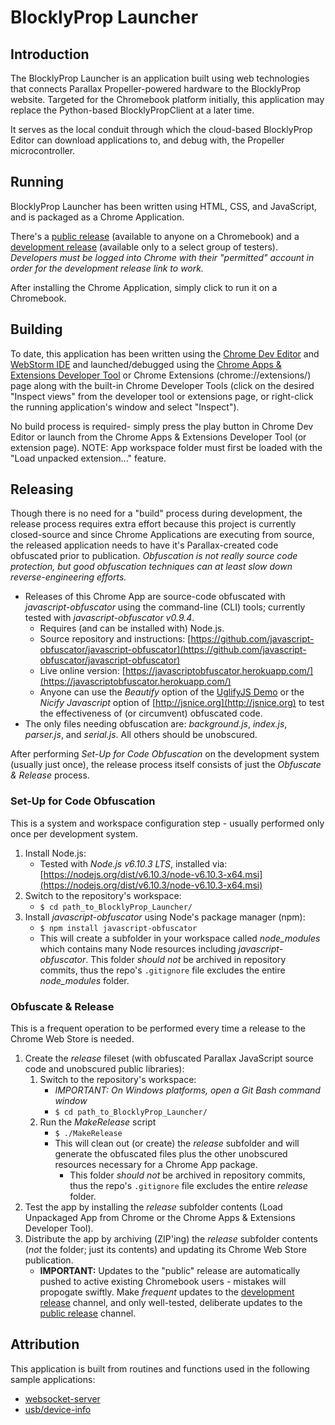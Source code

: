 # BlocklyProp Launcher


## Introduction

The BlocklyProp Launcher is an application built using web technologies that connects Parallax Propeller-powered hardware to the BlocklyProp website.  Targeted for the Chromebook platform initially, this application may replace the Python-based BlocklyPropClient at a later time.

It serves as the local conduit through which the cloud-based BlocklyProp Editor can download applications to, and debug with, the Propeller microcontroller.


## Running

BlocklyProp Launcher has been written using HTML, CSS, and JavaScript, and is packaged as a Chrome Application.

There's a [public release](https://chrome.google.com/webstore/detail/blocklyprop-launcher/iddpgcclgepllhnhlkkinbmmafpbnddb) (available to anyone on a Chromebook) and a [development release](https://chrome.google.com/webstore/detail/fbfgnnnjbckeodelipalbpnbpaiadggm) (available only to a select group of testers).  _Developers must be logged into Chrome with their "permitted" account in order for the development release link to work._

After installing the Chrome Application, simply click to run it on a Chromebook.


## Building

To date, this application has been written using the [Chrome Dev Editor](https://chrome.google.com/webstore/detail/chrome-dev-editor/pnoffddplpippgcfjdhbmhkofpnaalpg) and [WebStorm IDE](https://www.jetbrains.com/webstorm/) and launched/debugged using the [Chrome Apps & Extensions Developer Tool](https://chrome.google.com/webstore/detail/chrome-apps-extensions-de/ohmmkhmmmpcnpikjeljgnaoabkaalbgc) or Chrome Extensions (chrome://extensions/) page along with the built-in Chrome Developer Tools (click on the desired "Inspect views" from the developer tool or extensions page, or right-click the running application's window and select "Inspect").

No build process is required- simply press the play button in Chrome Dev Editor or launch from the Chrome Apps & Extensions Developer Tool (or extension page).  NOTE: App workspace folder must first be loaded with the "Load unpacked extension..." feature.


## Releasing

Though there is no need for a "build" process during development, the release process requires extra effort because this project is currently closed-source and since Chrome Applications are executing from source, the released application needs to have it's Parallax-created code obfuscated prior to publication.  _Obfuscation is not really source code protection, but good obfuscation techniques can at least slow down reverse-engineering efforts._

- Releases of this Chrome App are source-code obfuscated with _javascript-obfuscator_ using the command-line (CLI) tools; currently tested with _javascript-obfuscator v0.9.4_.
    - Requires (and can be installed with) Node.js.
    - Source repository and instructions: [https://github.com/javascript-obfuscator/javascript-obfuscator](https://github.com/javascript-obfuscator/javascript-obfuscator)
    - Live online version: [https://javascriptobfuscator.herokuapp.com/](https://javascriptobfuscator.herokuapp.com/)
    - Anyone can use the _Beautify_ option of the [UglifyJS Demo](http://lisperator.net/uglifyjs/) or the _Nicify Javascript_ option of [http://jsnice.org](http://jsnice.org) to test the effectiveness of (or circumvent) obfuscated code.
- The only files needing obfuscation are: _background.js_, _index.js_, _parser.js_, and _serial.js_.  All others should be unobscured.


After performing _Set-Up for Code Obfuscation_ on the development system (usually just once), the release process itself consists of just the _Obfuscate & Release_ process.


### Set-Up for Code Obfuscation

This is a system and workspace configuration step - usually performed only once per development system.

1. Install Node.js: 
    - Tested with _Node.js v6.10.3 LTS_, installed via: [https://nodejs.org/dist/v6.10.3/node-v6.10.3-x64.msi](https://nodejs.org/dist/v6.10.3/node-v6.10.3-x64.msi)
2. Switch to the repository's workspace:
    - ```$ cd path_to_BlocklyProp_Launcher/```
3. Install _javascript-obfuscator_ using Node's package manager (npm):
    - ```$ npm install javascript-obfuscator```
    - This will create a subfolder in your workspace called _node_modules_ which contains many Node resources including _javascript-obfuscator_.  This folder _should not_ be archived in repository commits, thus the repo's ```.gitignore``` file excludes the entire _node_modules_ folder.


### Obfuscate & Release

This is a frequent operation to be performed every time a release to the Chrome Web Store is needed.

1. Create the _release_ fileset (with obfuscated Parallax JavaScript source code and unobscured public libraries):
    1. Switch to the repository's workspace:
        - _IMPORTANT: On Windows platforms, open a Git Bash command window_
        - ```$ cd path_to_BlocklyProp_Launcher/```
    2. Run the _MakeRelease_ script
        - ```$ ./MakeRelease```
        - This will clean out (or create) the _release_ subfolder and will generate the obfuscated files plus the other unobscured resources necessary for a Chrome App package.
            - This folder _should not_ be archived in repository commits, thus the repo's ```.gitignore``` file excludes the entire _release_ folder.
2. Test the app by installing the _release_ subfolder contents (Load Unpackaged App from Chrome or the Chrome Apps & Extensions Developer Tool).
3. Distribute the app by archiving (ZIP'ing) the _release_ subfolder contents (_not_ the folder; just its contents) and updating its Chrome Web Store publication.
    - __IMPORTANT:__ Updates to the "public" release are automatically pushed to active existing Chromebook users - mistakes will propogate swiftly.  Make _frequent_ updates to the [development release](https://chrome.google.com/webstore/detail/fbfgnnnjbckeodelipalbpnbpaiadggm) channel, and only well-tested, deliberate updates to the [public release](https://chrome.google.com/webstore/detail/blocklyprop-launcher/iddpgcclgepllhnhlkkinbmmafpbnddb) channel.


## Attribution

This application is built from routines and functions used in the following sample applications:
- [websocket-server](https://github.com/GoogleChrome/chrome-app-samples/tree/master/samples/websocket-server)
- [usb/device-info](https://github.com/GoogleChrome/chrome-app-samples/tree/master/samples/usb/device-info)
